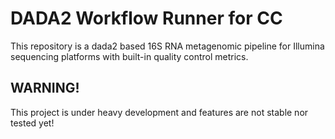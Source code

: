 # DADA2 Workflow Runner for CC

This repository is a dada2 based 16S RNA metagenomic pipeline for Illumina sequencing platforms with built-in quality control metrics.

## WARNING!

This project is under heavy development and features are not stable nor tested yet!

